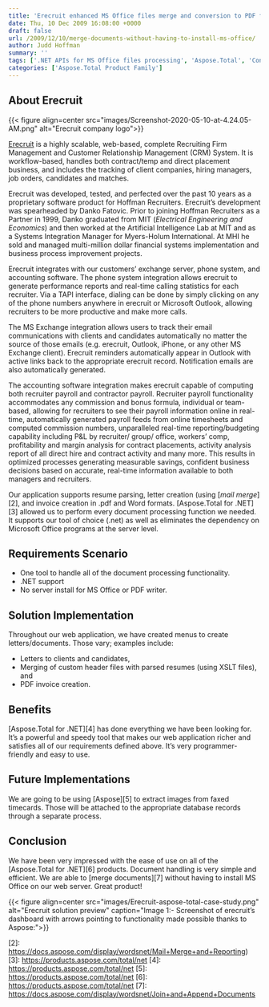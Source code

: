 ```yaml
---
title: 'Erecruit enhanced MS Office files merge and conversion to PDF format without installing MS Office on the webserver'
date: Thu, 10 Dec 2009 16:08:00 +0000
draft: false
url: /2009/12/10/merge-documents-without-having-to-install-ms-office/
author: Judd Hoffman
summary: ''
tags: ['.NET APIs for MS Office files processing', 'Aspose.Total', 'Convert MS Word files to PDF format', 'MS Office files processing without installing MS Office', 'MS Word documents merging using Aspose.Words for .NET', 'Mail Merge in MS Word files', 'Success Stories']
categories: ['Aspose.Total Product Family']
---
```


## About Erecruit



{{< figure align=center src="images/Screenshot-2020-05-10-at-4.24.05-AM.png" alt="Erecruit company logo">}}


[Erecruit][1] is a highly scalable, web-based, complete Recruiting Firm Management and Customer Relationship Management (CRM) System. It is workflow-based, handles both contract/temp and direct placement business, and includes the tracking of client companies, hiring managers, job orders, candidates and matches.

Erecruit was developed, tested, and perfected over the past 10 years as a proprietary software product for Hoffman Recruiters. Erecruit’s development was spearheaded by Danko Fatovic. Prior to joining Hoffman Recruiters as a Partner in 1999, Danko graduated from MIT (_Electrical Engineering and Economics_) and then worked at the Artificial Intelligence Lab at MIT and as a Systems Integration Manager for Myers-Holum International. At MHI he sold and managed multi-million dollar financial systems implementation and business process improvement projects.

Erecruit integrates with our customers’ exchange server, phone system, and accounting software. The phone system integration allows erecruit to generate performance reports and real-time calling statistics for each recruiter. Via a TAPI interface, dialing can be done by simply clicking on any of the phone numbers anywhere in erecruit or Microsoft Outlook, allowing recruiters to be more productive and make more calls.

The MS Exchange integration allows users to track their email communications with clients and candidates automatically no matter the source of those emails (e.g. erecruit, Outlook, iPhone, or any other MS Exchange client). Erecruit reminders automatically appear in Outlook with active links back to the appropriate erecruit record. Notification emails are also automatically generated.

The accounting software integration makes erecruit capable of computing both recruiter payroll and contractor payroll. Recruiter payroll functionality accommodates any commission and bonus formula, individual or team-based, allowing for recruiters to see their payroll information online in real-time, automatically generated payroll feeds from online timesheets and computed commission numbers, unparalleled real-time reporting/budgeting capability including P&L by recruiter/ group/ office, workers’ comp, profitability and margin analysis for contract placements, activity analysis report of all direct hire and contract activity and many more. This results in optimized processes generating measurable savings, confident business decisions based on accurate, real-time information available to both managers and recruiters.

Our application supports resume parsing, letter creation (using [_mail merge_][2], and invoice creation in .pdf and Word formats. [Aspose.Total for .NET][3] allowed us to perform every document processing function we needed. It supports our tool of choice (.net) as well as eliminates the dependency on Microsoft Office programs at the server level.

## Requirements Scenario

*   One tool to handle all of the document processing functionality.
*   .NET support
*   No server install for MS Office or PDF writer.

## Solution Implementation

Throughout our web application, we have created menus to create letters/documents. Those vary; examples include:

*   Letters to clients and candidates,
*   Merging of custom header files with parsed resumes (using XSLT files), and
*   PDF invoice creation.

## Benefits

[Aspose.Total for .NET][4] has done everything we have been looking for. It’s a powerful and speedy tool that makes our web application richer and satisfies all of our requirements defined above. It’s very programmer-friendly and easy to use.

## Future Implementations

We are going to be using [Aspose][5] to extract images from faxed timecards. Those will be attached to the appropriate database records through a separate process.

## Conclusion

We have been very impressed with the ease of use on all of the [Aspose.Total for .NET][6] products. Document handling is very simple and efficient. We are able to [merge documents][7] without having to install MS Office on our web server. Great product!



{{< figure align=center src="images/Erecruit-aspose-total-case-study.png" alt="Erecruit solution preview" caption="Image 1:- Screenshot of erecruit’s dashboard with arrows pointing to functionality made possible thanks to Aspose:">}}





[1]: https://www.erecruit.com/
[2]: https://docs.aspose.com/display/wordsnet/Mail+Merge+and+Reporting)
[3]: https://products.aspose.com/total/net
[4]: https://products.aspose.com/total/net
[5]: https://products.aspose.com/total/net
[6]: https://products.aspose.com/total/net
[7]: https://docs.aspose.com/display/wordsnet/Join+and+Append+Documents




